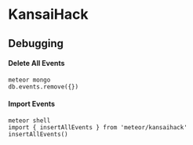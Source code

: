 # KansaiHack

## Debugging

#### Delete All Events

```
meteor mongo
db.events.remove({})
```

#### Import Events

```
meteor shell
import { insertAllEvents } from 'meteor/kansaihack'
insertAllEvents()
```